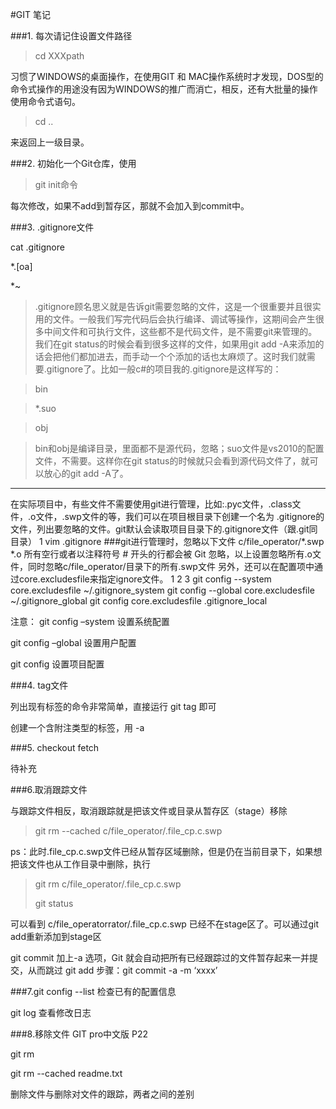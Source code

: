 #GIT 笔记

###1. 每次请记住设置文件路径

>cd XXXpath

习惯了WINDOWS的桌面操作，在使用GIT 和 MAC操作系统时才发现，DOS型的命令式操作的用途没有因为WINDOWS的推广而消亡，相反，还有大批量的操作使用命令式语句。

>cd ..

来返回上一级目录。

###2. 初始化一个Git仓库，使用

>git init命令


每次修改，如果不add到暂存区，那就不会加入到commit中。

###3. .gitignore文件

cat .gitignore

*.[oa]

*~

>.gitignore顾名思义就是告诉git需要忽略的文件，这是一个很重要并且很实用的文件。一般我们写完代码后会执行编译、调试等操作，这期间会产生很多中间文件和可执行文件，这些都不是代码文件，是不需要git来管理的。我们在git status的时候会看到很多这样的文件，如果用git add -A来添加的话会把他们都加进去，而手动一个个添加的话也太麻烦了。这时我们就需要.gitignore了。比如一般c#的项目我的.gitignore是这样写的：

>bin

>*.suo

>obj

>bin和obj是编译目录，里面都不是源代码，忽略；suo文件是vs2010的配置文件，不需要。这样你在git status的时候就只会看到源代码文件了，就可以放心的git add -A了。

---
在实际项目中，有些文件不需要使用git进行管理，比如:.pyc文件，.class文件，.o文件，.swp文件的等，我们可以在项目根目录下创建一个名为 .gitignore的文件，列出要忽略的文件。git默认会读取项目目录下的.gitignore文件（跟.git同目录）
1
vim .gitignore
###git进行管理时，忽略以下文件
c/file_operator/*.swp
*.o
所有空行或者以注释符号 # 开头的行都会被 Git 忽略，以上设置忽略所有.o文件，同时忽略c/file_operator/目录下的所有.swp文件
另外，还可以在配置项中通过core.excludesfile来指定ignore文件。
1
2
3
git config --system core.excludesfile ~/.gitignore_system
git config --global core.excludesfile ~/.gitignore_global
git config core.excludesfile .gitignore_local

注意：
git config –system 设置系统配置

git config –global 设置用户配置

git config  设置项目配置

###4. tag文件

列出现有标签的命令非常简单，直接运行 git tag 即可

创建一个含附注类型的标签，用 -a 

###5. checkout fetch

待补充

###6.取消跟踪文件

与跟踪文件相反，取消跟踪就是把该文件或目录从暂存区（stage）移除
>git rm --cached  c/file_operator/.file_cp.c.swp

ps：此时.file_cp.c.swp文件已经从暂存区域删除，但是仍在当前目录下，如果想把该文件也从工作目录中删除，执行
>git rm c/file_operator/.file_cp.c.swp
>
>git status

可以看到 c/file_operatorrator/.file_cp.c.swp 已经不在stage区了。可以通过git add重新添加到stage区


 git commit 加上-a 选项，Git 就会自动把所有已经跟踪过的文件暂存起来一并提交，从而跳过 git add 步骤：git commit -a -m ‘xxxx’


###7.git config --list 检查已有的配置信息

git log 查看修改日志

###8.移除文件 GIT pro中文版 P22

git rm 

git rm --cached readme.txt

删除文件与删除对文件的跟踪，两者之间的差别